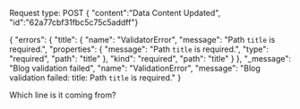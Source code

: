 Request type: POST
{ "content":"Data Content Updated", "id":"62a77cbf31fbc5c75c5addff"}

{
    "errors": {
        "title": {
            "name": "ValidatorError",
            "message": "Path `title` is required.",
            "properties": {
                "message": "Path `title` is required.",
                "type": "required",
                "path": "title"
            },
            "kind": "required",
            "path": "title"
        }
    },
    "_message": "Blog validation failed",
    "name": "ValidationError",
    "message": "Blog validation failed: title: Path `title` is required."
}

Which line is it coming from?

